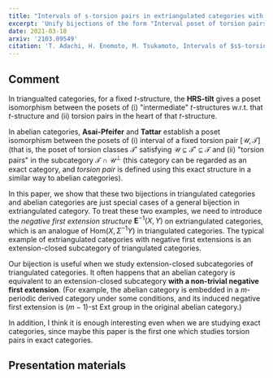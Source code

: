 ```yaml
---
title: "Intervals of s-torsion pairs in extriangulated categories with negative first extensions"
excerpt: 'Unify bijections of the form "Interval poset of torsion pairs is isomorphic to the poset of torsion pairs in another subcategory" in the framework of extriangulated categories.'
date: 2021-03-18
arxiv: '2103.09549'
citation: 'T. Adachi, H. Enomoto, M. Tsukamoto, Intervals of $s$-torsion pairs in extriangulated categories with negative first extensions, arXiv:2103.09549.'
---
```


## Comment
In triangualted categories, for a fixed $t$-structure, the **HRS-tilt** gives a poset isomorphism between  the posets of (i) "intermediate" $t$-structures w.r.t. that $t$-structure and (ii) torsion pairs in the heart of that $t$-structure.

In abelian categories, **Asai-Pfeifer** and **Tattar** establish a poset isomorphism between the posets of (i) interval of a fixed torsion pair $[\mathcal{U},\mathcal{T}]$ (that is, the poset of torsion classes $\mathcal{T}'$ satisfying $\mathcal{U} \subseteq \mathcal{T}' \subseteq \mathcal{T}$ and (ii) "torsion pairs" in the subcategory $\mathcal{T} \cap \mathcal{U}^\perp$ (this category can be regarded as an exact category, and *torsion pair* is defined using this exact structure in a similar way to abelian categories).

In this paper, we show that these two bijections in triangulated categories and abelian categories are just special cases of a general bijection in extriangulated category. To treat these two examples, we need to introduce the *negative first extension structure* $\mathbf{E}^{-1}(X,Y)$ on extriangulated categories, which is an analogue of $\mathrm{Hom}(X,\Sigma^{-1} Y)$ in triangulated categories. The typical example of extriangulated categories with negative first extensions is an extension-closed subcategory of triangulated categories.

Our bijection is useful when we study extension-closed subcategories of triangulated categories. It often happens that an abelian category is equivalent to an extension-closed subcategory **with a non-trivial negative first extension**. (For example, the abelian category is embedded in a $m$-periodic derived category under some conditions, and its induced negative first extension is $(m-1)$-st Ext group in the original abelian category.)

In addition, I think it is enough interesting even when we are studying exact categories, since maybe this paper is the first one which studies torsion pairs in exact categories.

## Presentation materials

